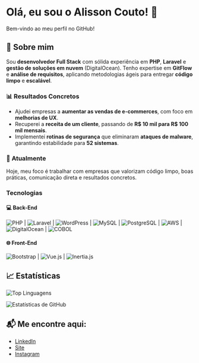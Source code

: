 # Olá, eu sou o Alisson Couto! 👋

Bem-vindo ao meu perfil no GitHub!

## 🚀 Sobre mim

Sou **desenvolvedor Full Stack** com sólida experiência em **PHP**, **Laravel** e **gestão de soluções em nuvem** (DigitalOcean). Tenho expertise em **GitFlow** e **análise de requisitos**, aplicando metodologias ágeis para entregar **código limpo** e **escalável**.

### 📊 **Resultados Concretos**
- Ajudei empresas a **aumentar as vendas de e-commerces**, com foco em **melhorias de UX**.
- Recuperei a **receita de um cliente**, passando de **R$ 10 mil para R$ 100 mil mensais**.
- Implementei **rotinas de segurança** que eliminaram **ataques de malware**, garantindo estabilidade para **52 sistemas**.

### 🧠 **Atualmente**
Hoje, meu foco é trabalhar com empresas que valorizam código limpo, boas práticas, comunicação direta e resultados concretos.

### Tecnologias

#### 💻 **Back-End**

![PHP](https://img.shields.io/badge/PHP-777BB4?style=flat&logo=php&logoColor=white) | ![Laravel](https://img.shields.io/badge/Laravel-EF4135?style=flat&logo=laravel&logoColor=white) | ![WordPress](https://img.shields.io/badge/WordPress-21759B?style=flat&logo=wordpress&logoColor=white) | ![MySQL](https://img.shields.io/badge/MySQL-4479A1?style=flat&logo=mysql&logoColor=white) | ![PostgreSQL](https://img.shields.io/badge/PostgreSQL-4169E1?style=flat&logo=postgresql&logoColor=white) | ![AWS](https://img.shields.io/badge/AWS-232F3E?style=flat&logo=amazonaws&logoColor=white) | ![DigitalOcean](https://img.shields.io/badge/DigitalOcean-0080FF?style=flat&logo=digitalocean&logoColor=white) | ![COBOL](https://img.shields.io/badge/COBOL-005A8D?style=flat&logo=cobol&logoColor=white)

#### 🌐 **Front-End**

![Bootstrap](https://img.shields.io/badge/Bootstrap-7952B3?style=flat&logo=bootstrap&logoColor=white) | ![Vue.js](https://img.shields.io/badge/Vue.js-4FC08D?style=flat&logo=vue.js&logoColor=white) | ![Inertia.js](https://img.shields.io/badge/Inertia.js-4FC08D?style=flat&logo=vue.js&logoColor=white)

## 📈 Estatísticas
![Top Linguagens](https://github-readme-stats.vercel.app/api/top-langs/?username=AlissonCouto&layout=compact)

![Estatísticas de GitHub](https://github-readme-stats.vercel.app/api?username=AlissonCouto&show_icons=true&count_private=true&hide=prs&hide_title=true&theme=radical)

## 📬 Me encontre aqui:
- [LinkedIn](https://www.linkedin.com/in/alissoncouto)
- [Site](https://alissoncouto.com.br)
- [Instagram](https://instagram.com/_alissoncaires)

<!--
**AlissonCouto/AlissonCouto** is a ✨ _special_ ✨ repository because its `README.md` (this file) appears on your GitHub profile.

Here are some ideas to get you started:

- 🔭 I’m currently working on ...
- 🌱 I’m currently learning ...
- 👯 I’m looking to collaborate on ...
- 🤔 I’m looking for help with ...
- 💬 Ask me about ...
- 📫 How to reach me: ...
- 😄 Pronouns: ...
- ⚡ Fun fact: ...
-->
